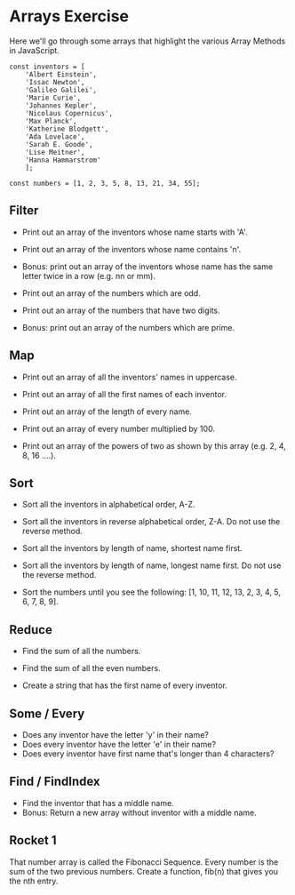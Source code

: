# Arrays Exercise
Here we'll go through some arrays that highlight the various Array Methods in JavaScript.
```
const inventors = [
    'Albert Einstein',  
    'Issac Newton',  
    'Galileo Galilei',  
    'Marie Curie',  
    'Johannes Kepler',  
    'Nicolaus Copernicus',  
    'Max Planck',  
    'Katherine Blodgett', 
    'Ada Lovelace', 
    'Sarah E. Goode',  
    'Lise Meitner',  
    'Hanna Hammarstrom'
    ];

const numbers = [1, 2, 3, 5, 8, 13, 21, 34, 55];
```
## Filter
* Print out an array of the inventors whose name starts with 'A'.
* Print out an array of the inventors whose name contains 'n'.
* Bonus: print out an array of the inventors whose name has the same letter twice in a row (e.g. nn or mm).

* Print out an array of the numbers which are odd.

* Print out an array of the numbers that have two digits.

* Bonus: print out an array of the numbers which are prime.

## Map
* Print out an array of all the inventors' names in uppercase.
* Print out an array of all the first names of each inventor.
* Print out an array of the length of every name.

* Print out an array of every number multiplied by 100.

* Print out an array of the powers of two as shown by this array (e.g. 2, 4, 8, 16 ....).

## Sort
* Sort all the inventors in alphabetical order, A-Z.
* Sort all the inventors in reverse alphabetical order, Z-A. Do not use the reverse method.
* Sort all the inventors by length of name, shortest name first.
* Sort all the inventors by length of name, longest name first. Do not use the reverse method.

* Sort the numbers until you see the following: [1, 10, 11, 12, 13, 2, 3, 4, 5, 6, 7, 8, 9].

## Reduce
* Find the sum of all the numbers.
* Find the sum of all the even numbers.

* Create a string that has the first name of every inventor.

## Some / Every
* Does any inventor have the letter 'y' in their name?
* Does every inventor have the letter 'e' in their name?
* Does every inventor have first name that's longer than 4 characters?
## Find / FindIndex
* Find the inventor that has a middle name.
* Bonus: Return a new array without inventor with a middle name.

## Rocket 1
That number array is called the Fibonacci Sequence. Every number is the sum of the two previous numbers. Create a function, fib(n) that gives you the nth entry.